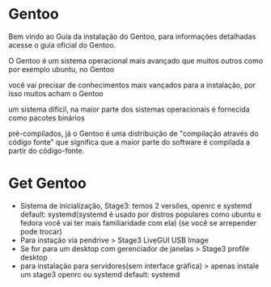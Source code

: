 # Gentoo

Bem vindo ao Guia da instalação do Gentoo, para informações detalhadas acesse o guia oficial do Gentoo.

O Gentoo é um sistema operacional mais avançado que muitos outros como por exemplo ubuntu, no Gentoo

você vai precisar de conhecimentos mais vançados para a instalação, por isso muitos acham o Gentoo

um sistema difícil, na maior parte dos sistemas operacionais é fornecida como pacotes binários

pré-compilados, já o Gentoo é uma distribuição de "compilação através do código fonte" que significa que a maior parte do software é compilada a partir do código-fonte.



# Get Gentoo
* Sistema de inicialização, Stage3: temos 2 versões, openrc e systemd default: systemd(systemd é usado por distros populares como ubuntu e fedora você vai ter mais familiaridade com ela) (se você se arrepender pode trocar)
* Para instação via pendrive > Stage3  LiveGUI USB Image
* Se for para um desktop com gerenciador de janelas > Stage3 profile desktop
* para instalação para servidores(sem interface gráfica) > apenas instale um stage3 openrc ou systemd default: systemd

  
